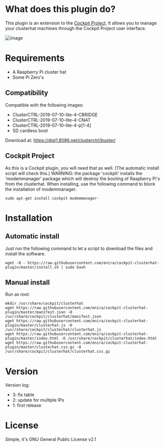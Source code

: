 # What does this plugin do?
This plugin is an extension to the [Cockpit Project](https://cockpit-project.org/). It allows you to manage your clusterhat machines through the Cockpit Project user interface.

![image](https://raw.githubusercontent.com/enira/cockpit-clusterhat-plugin/master/doc/image.png)


# Requirements
- A Raspberry Pi cluster hat
- Some Pi Zero's

## Compatibility

Compatible with the following images:

- ClusterCTRL-2019-07-10-lite-4-CBRIDGE
- ClusterCTRL-2019-07-10-lite-4-CNAT
- ClusterCTRL-2019-07-10-lite-4-p[1-4]
- SD cardless boot

Download at: https://dist1.8086.net/clusterctrl/buster/

## Cockpit Project
As this is a Cockpit plugin, you will need that as well. (The automatic install script will check this.)
WARNING: the package 'cockpit' installs the 'modemmanager' package which will destroy the booting of Raspberry Pi's from the clusterhat. When installing, use the following command to block the installation of modemmanager.
```
sudo apt-get install cockpit modemmanager-
```

# Installation

## Automatic install 
Just run the following command to let a script to download the files and install the software.
```
wget -O - https://raw.githubusercontent.com/enira/cockpit-clusterhat-plugin/master/install.sh | sudo bash
```

## Manual install
Run as root:
```
mkdir /usr/share/cockpit/clusterhat
wget https://raw.githubusercontent.com/enira/cockpit-clusterhat-plugin/master/manifest.json -O /usr/share/cockpit/clusterhat/manifest.json
wget https://raw.githubusercontent.com/enira/cockpit-clusterhat-plugin/master/clusterhat.js -O /usr/share/cockpit/clusterhat/clusterhat.js
wget https://raw.githubusercontent.com/enira/cockpit-clusterhat-plugin/master/index.html -O /usr/share/cockpit/clusterhat/index.html
wget https://raw.githubusercontent.com/enira/cockpit-clusterhat-plugin/master/clusterhat.css.gz -O /usr/share/cockpit/clusterhat/clusterhat.css.gz      
```

# Version 

Version log:
- 3: fix table
- 2: update for multiple IPs
- 1: first release

# License
Simple, it's GNU General Public License v2.1